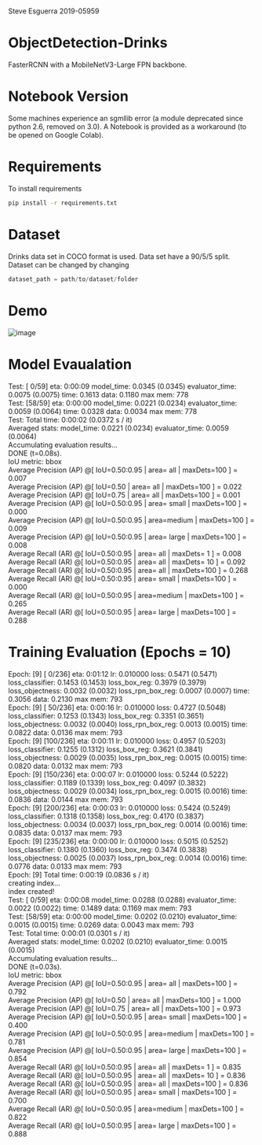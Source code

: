 # 
Steve Esguerra
2019-05959

# ObjectDetection-Drinks
FasterRCNN with a MobileNetV3-Large FPN backbone. 

# Notebook Version

Some machines experience an sgmllib error (a module deprecated since python 2.6, removed on 3.0). A Notebook is provided as a workaround (to be opened on Google Colab).

# Requirements

To install requirements
```bash
pip install -r requirements.txt
```

# Dataset
Drinks data set in COCO format is used. Data set have a 90/5/5 split. Dataset can be changed by changing 
```python
dataset_path = path/to/dataset/folder
```

# Demo

![image](https://user-images.githubusercontent.com/52521318/166323171-c317cc2a-7710-4611-9553-579da857dc1a.png)

# Model Evaualation

Test:  [ 0/59]  eta: 0:00:09  model_time: 0.0345 (0.0345)  evaluator_time: 0.0075 (0.0075)  time: 0.1613  data: 0.1180  max mem: 778 <br>
Test:  [58/59]  eta: 0:00:00  model_time: 0.0221 (0.0234)  evaluator_time: 0.0059 (0.0064)  time: 0.0328  data: 0.0034  max mem: 778 <br>
Test: Total time: 0:00:02 (0.0372 s / it) <br>
Averaged stats: model_time: 0.0221 (0.0234)  evaluator_time: 0.0059 (0.0064) <br>
Accumulating evaluation results... <br>
DONE (t=0.08s). <br>
IoU metric: bbox <br>
 Average Precision  (AP) @[ IoU=0.50:0.95 | area=   all | maxDets=100 ] = 0.007 <br>
 Average Precision  (AP) @[ IoU=0.50      | area=   all | maxDets=100 ] = 0.022 <br>
 Average Precision  (AP) @[ IoU=0.75      | area=   all | maxDets=100 ] = 0.001 <br>
 Average Precision  (AP) @[ IoU=0.50:0.95 | area= small | maxDets=100 ] = 0.000 <br>
 Average Precision  (AP) @[ IoU=0.50:0.95 | area=medium | maxDets=100 ] = 0.009 <br>
 Average Precision  (AP) @[ IoU=0.50:0.95 | area= large | maxDets=100 ] = 0.008 <br>
 Average Recall     (AR) @[ IoU=0.50:0.95 | area=   all | maxDets=  1 ] = 0.008 <br>
 Average Recall     (AR) @[ IoU=0.50:0.95 | area=   all | maxDets= 10 ] = 0.092 <br>
 Average Recall     (AR) @[ IoU=0.50:0.95 | area=   all | maxDets=100 ] = 0.268 <br>
 Average Recall     (AR) @[ IoU=0.50:0.95 | area= small | maxDets=100 ] = 0.000 <br>
 Average Recall     (AR) @[ IoU=0.50:0.95 | area=medium | maxDets=100 ] = 0.265 <br>
 Average Recall     (AR) @[ IoU=0.50:0.95 | area= large | maxDets=100 ] = 0.288 <br>

# Training Evaluation (Epochs = 10)

Epoch: [9]  [  0/236]  eta: 0:01:12  lr: 0.010000  loss: 0.5471 (0.5471)  loss_classifier: 0.1453 (0.1453)  loss_box_reg: 0.3979 (0.3979)  loss_objectness: 0.0032 (0.0032)  loss_rpn_box_reg: 0.0007 (0.0007)  time: 0.3056  data: 0.2130  max mem: 793 <br>
Epoch: [9]  [ 50/236]  eta: 0:00:16  lr: 0.010000  loss: 0.4727 (0.5048)  loss_classifier: 0.1253 (0.1343)  loss_box_reg: 0.3351 (0.3651)  loss_objectness: 0.0032 (0.0040)  loss_rpn_box_reg: 0.0013 (0.0015)  time: 0.0822  data: 0.0136  max mem: 793 <br>
Epoch: [9]  [100/236]  eta: 0:00:11  lr: 0.010000  loss: 0.4957 (0.5203)  loss_classifier: 0.1255 (0.1312)  loss_box_reg: 0.3621 (0.3841)  loss_objectness: 0.0029 (0.0035)  loss_rpn_box_reg: 0.0015 (0.0015)  time: 0.0820  data: 0.0132  max mem: 793 <br>
Epoch: [9]  [150/236]  eta: 0:00:07  lr: 0.010000  loss: 0.5244 (0.5222)  loss_classifier: 0.1189 (0.1339)  loss_box_reg: 0.4097 (0.3832)  loss_objectness: 0.0029 (0.0034)  loss_rpn_box_reg: 0.0015 (0.0016)  time: 0.0836  data: 0.0144  max mem: 793 <br>
Epoch: [9]  [200/236]  eta: 0:00:03  lr: 0.010000  loss: 0.5424 (0.5249)  loss_classifier: 0.1318 (0.1358)  loss_box_reg: 0.4170 (0.3837)  loss_objectness: 0.0034 (0.0037)  loss_rpn_box_reg: 0.0014 (0.0016)  time: 0.0835  data: 0.0137  max mem: 793 <br>
Epoch: [9]  [235/236]  eta: 0:00:00  lr: 0.010000  loss: 0.5015 (0.5252)  loss_classifier: 0.1380 (0.1360)  loss_box_reg: 0.3474 (0.3838)  loss_objectness: 0.0025 (0.0037)  loss_rpn_box_reg: 0.0014 (0.0016)  time: 0.0776  data: 0.0133  max mem: 793 <br>
Epoch: [9] Total time: 0:00:19 (0.0836 s / it) <br>
creating index... <br>
index created! <br>
Test:  [ 0/59]  eta: 0:00:08  model_time: 0.0288 (0.0288)  evaluator_time: 0.0022 (0.0022)  time: 0.1489  data: 0.1169  max mem: 793 <br>
Test:  [58/59]  eta: 0:00:00  model_time: 0.0202 (0.0210)  evaluator_time: 0.0015 (0.0015)  time: 0.0269  data: 0.0043  max mem: 793 <br>
Test: Total time: 0:00:01 (0.0301 s / it) <br>
Averaged stats: model_time: 0.0202 (0.0210)  evaluator_time: 0.0015 (0.0015) <br>
Accumulating evaluation results... <br>
DONE (t=0.03s). <br>
IoU metric: bbox <br>
 Average Precision  (AP) @[ IoU=0.50:0.95 | area=   all | maxDets=100 ] = 0.792 <br>
 Average Precision  (AP) @[ IoU=0.50      | area=   all | maxDets=100 ] = 1.000 <br>
 Average Precision  (AP) @[ IoU=0.75      | area=   all | maxDets=100 ] = 0.973 <br>
 Average Precision  (AP) @[ IoU=0.50:0.95 | area= small | maxDets=100 ] = 0.400 <br>
 Average Precision  (AP) @[ IoU=0.50:0.95 | area=medium | maxDets=100 ] = 0.781 <br>
 Average Precision  (AP) @[ IoU=0.50:0.95 | area= large | maxDets=100 ] = 0.854 <br>
 Average Recall     (AR) @[ IoU=0.50:0.95 | area=   all | maxDets=  1 ] = 0.835 <br>
 Average Recall     (AR) @[ IoU=0.50:0.95 | area=   all | maxDets= 10 ] = 0.836 <br>
 Average Recall     (AR) @[ IoU=0.50:0.95 | area=   all | maxDets=100 ] = 0.836 <br>
 Average Recall     (AR) @[ IoU=0.50:0.95 | area= small | maxDets=100 ] = 0.700 <br>
 Average Recall     (AR) @[ IoU=0.50:0.95 | area=medium | maxDets=100 ] = 0.822 <br>
 Average Recall     (AR) @[ IoU=0.50:0.95 | area= large | maxDets=100 ] = 0.888 <br>
